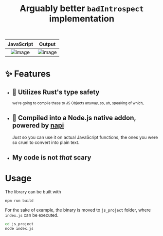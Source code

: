 <h1 align="center">Arguably better <code>badIntrospect</code> implementation</h1>
</br>

JavaScript                                                                                 |  Output
:-----------------------------------------------------------------------------------------:|:-----------------------------------------------------------------------------------------:
![image](https://github.com/user-attachments/assets/486636c7-3263-4c6c-8323-1caf8b226524)  |  ![image](https://github.com/user-attachments/assets/587e52ab-ded7-4d0c-84d7-3a0619c37ba0)


# ✨ Features
* ## 🦀 Utilizes Rust's type safety
  <sub>we're going to compile these to JS Objects anyway, so, uh, speaking of which,</sub>
* ## 💠 Compiled into a Node.js native addon, powered by [napi](https://napi.rs)
  Just so you can use it on actual JavaScript functions, the ones you were so cruel to convert into plain text.
* ## My code is not _that_ scary

# Usage
The library can be built with
```bash
npm run build
```
For the sake of example, the binary is moved to `js_project` folder, where `index.js` can be executed.
```bash
cd js_project
node index.js
```
